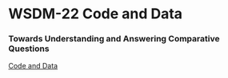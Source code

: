 # WSDM-22 Code and Data

### Towards Understanding and Answering Comparative Questions
[Code and Data](https://github.com/webis-de/wsdm22-understanding-and-answering-comparative-questions)
